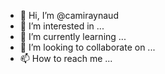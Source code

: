 - 👋 Hi, I’m @camiraynaud
- 👀 I’m interested in ...
- 🌱 I’m currently learning ...
- 💞️ I’m looking to collaborate on ...
- 📫 How to reach me ...

<!---
camiraynaud/camiraynaud is a ✨ special ✨ repository because its `README.md` (this file) appears on your GitHub profile.
You can click the Preview link to take a look at your changes.
--->
